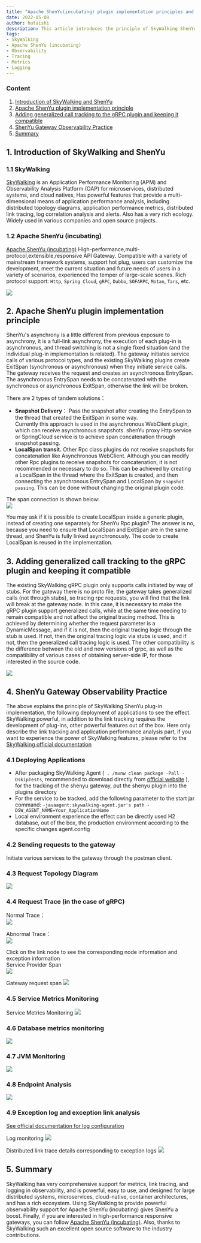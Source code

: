 ```yaml
---
title: "Apache ShenYu(incubating) plugin implementation principles and observability practices"
date: 2022-05-08
author: hutaishi
description: This article introduces the principle of SkyWalking ShenYu plugin implementation and the observability practice of ShenYu gateway
tags:
- SkyWalking
- Apache ShenYu (incubating)
- Observability
- Tracing
- Metrics
- Logging
---
```


### Content

1. [Introduction of SkyWalking and ShenYu](#1.-Introduction-of-SkyWalking-and-ShenYu)
2. [Apache ShenYu plugin implementation principle](#2.-Apache-ShenYu-plugin-implementation-principle)
3. [Adding generalized call tracking to the gRPC plugin and keeping it compatible](#3.-Adding-generalized-call-tracking-to-the-gRPC-plugin-and-keeping-it-compatible)
4. [ShenYu Gateway Observability Practice](#4.-ShenYu-Gateway-Observability-Practice)
5. [Summary](#5.-Summary)


## 1. Introduction of SkyWalking and ShenYu

### 1.1 SkyWalking

[SkyWalking](https://github.com/hutaishi/skywalking) is an Application Performance Monitoring (APM) and Observability Analysis Platform (OAP) for microservices, distributed systems, and cloud natives,
Has powerful features that provide a multi-dimensional means of application performance analysis, including distributed topology diagrams, application performance metrics, distributed link tracing, log correlation analysis and alerts. Also has a very rich ecology. Widely used in various companies and open source projects.

### 1.2 Apache ShenYu (incubating)

[Apache ShenYu (incubating)](https://github.com/apache/incubator-shenyu)
High-performance,multi-protocol,extensible,responsive API Gateway. Compatible with a variety of mainstream framework systems, support hot plug, 
users can customize the development, meet the current situation and future needs of users in a variety of scenarios, experienced the temper of large-scale scenes.
Rich protocol support: `Http`, `Spring Cloud`, `gRPC`, `Dubbo`, `SOFARPC`, `Motan`, `Tars`, etc.

![](shenyu-arch.png)


## 2. Apache ShenYu plugin implementation principle

ShenYu's asynchrony is a little different from previous exposure to asynchrony, it is a full-link asynchrony, the execution of each plug-in is asynchronous, and thread switching is not a single fixed situation (and the individual plug-in implementation is related).
The gateway initiates service calls of various protocol types, and the existing SkyWalking plugins create ExitSpan (synchronous or asynchronous) when they initiate service calls.  The gateway receives the request and creates an asynchronous EntrySpan.
The asynchronous EntrySpan needs to be concatenated with the synchronous or asynchronous ExitSpan, otherwise the link will be broken.


There are 2 types of tandem solutions：
- **Snapshot Delivery**： Pass the snapshot after creating the EntrySpan to the thread that created the ExitSpan in some way.  
  Currently this approach is used in the asynchronous WebClient plugin, which can receive asynchronous snapshots. shenYu proxy Http service or SpringCloud service is to achieve span concatenation through snapshot passing.
- **LocalSpan transit.**
  Other Rpc class plugins do not receive snapshots for concatenation like Asynchronous WebClient. Although you can modify other Rpc plugins to receive snapshots for concatenation, it is not recommended or necessary to do so.
  This can be achieved by creating a LocalSpan in the thread where the ExitSpan is created, and then connecting the asynchronous EntrySpan and LocalSpan by `snapshot passing`. This can be done without changing the original plugin code.


The span connection is shown below:  
![](span-connect.png)

You may ask if it is possible to create LocalSpan inside a generic plugin, instead of creating one separately for ShenYu Rpc plugin?
The answer is no, because you need to ensure that LocalSpan and ExitSpan are in the same thread, and ShenYu is fully linked asynchronously. The code to create LocalSpan is reused in the implementation.


## 3. Adding generalized call tracking to the gRPC plugin and keeping it compatible

The existing SkyWalking gRPC plugin only supports calls initiated by way of stubs. For the gateway there is no proto file, the gateway takes generalized calls (not through stubs), so tracing rpc requests, you will find that the link will break at the gateway node.
In this case, it is necessary to make the gRPC plugin support generalized calls, while at the same time needing to remain compatible and not affect the original tracing method. This is achieved by determining whether the request parameter is a DynamicMessage, and if it is not, then the original tracing logic through the stub is used.
If not, then the original tracing logic via stubs is used, and if not, then the generalized call tracing logic is used. The other compatibility is the difference between the old and new versions of grpc, as well as the compatibility of various cases of obtaining server-side IP, for those interested in the source code.

![](grpc-generic-call.png)

## 4. ShenYu Gateway Observability Practice
The above explains the principle of SkyWalking ShenYu plug-in implementation, the following deployment of applications to see the effect. SkyWalking powerful, in addition to the link tracking requires the development of plug-ins, other powerful features out of the box.
Here only describe the link tracking and application performance analysis part, if you want to experience the power of SkyWalking features, please refer to the [SkyWalking official documentation](https://skywalking.apache.org/)

### 4.1 Deploying Applications

- After packaging SkyWalking Agent (` . /mvnw clean package -Pall -DskipTests`, recommended to download directly from [official website](https://skywalking.apache.org/downloads/) ), for the tracking of the shenyu gateway, put the shenyu plugin into the plugins directory
- For the service to be tracked, add the following parameter to the start jar command: `-javaagent:skywalking-agent.jar's path -DSW_AGENT_NAME=Your_ApplicationName`
- Local environment experience the effect can be directly used H2 database, out of the box, the production environment according to the specific changes agent.config

### 4.2 Sending requests to the gateway
Initiate various services to the gateway through the postman client.

### 4.3 Request Topology Diagram
![](topology.png)

### 4.4 Request Trace (in the case of gRPC)

Normal Trace：  
![](grpc-ok.png)

Abnormal Trace：  
![](grpc-error.png)

Click on the link node to see the corresponding node information and exception information   
Service Provider Span  
![](grpc-service-span.png)

Gateway request span
![](gateway-error-sapn.png)

### 4.5 Service Metrics Monitoring

Service Metrics Monitoring
![](overview.png)

### 4.6 Database metrics monitoring
![](database.png)

### 4.7 JVM Monitoring
![](jvm.png)

### 4.8 Endpoint Analysis
![](endpoint.png)

### 4.9 Exception log and exception link analysis
[See official documentation for log configuration](https://skywalking.apache.org/docs/skywalking-java/latest/en/setup/service-agent/java-agent/application-toolkit-logback-1.x/)

Log monitoring
![](log-trace.png)

Distributed link trace details corresponding to exception logs
![](log-trace-detail.png)


## 5. Summary
SkyWalking has very comprehensive support for metrics, link tracing, and logging in observability, and is powerful, easy to use, and designed for large distributed systems, microservices, cloud-native, container architectures, and has a rich ecosystem.
Using SkyWalking to provide powerful observability support for Apache ShenYu (incubating) gives ShenYu a boost. Finally, if you are interested in high-performance responsive gateways, you can follow
[Apache ShenYu (incubating)](https://github.com/apache/incubator-shenyu).
Also, thanks to SkyWalking such an excellent open source software to the industry contributions.